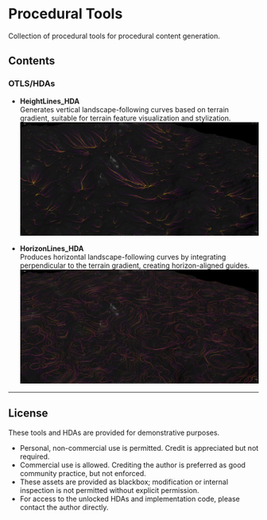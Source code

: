 # Procedural Tools

Collection of procedural tools for procedural content generation.

## Contents

### OTLS/HDAs

- **HeightLines_HDA**  
  Generates vertical landscape-following curves based on terrain gradient, suitable for terrain feature visualization and stylization.  
  ![HeightLines](docs/HeightLines.jpg)

- **HorizonLines_HDA**  
  Produces horizontal landscape-following curves by integrating perpendicular to the terrain gradient, creating horizon-aligned guides.  
  ![HorizonLines](docs/HorizonLines.jpg)

---

## License

These tools and HDAs are provided for demonstrative purposes.

- Personal, non-commercial use is permitted. Credit is appreciated but not required.  
- Commercial use is allowed. Crediting the author is preferred as good community practice, but not enforced.  
- These assets are provided as blackbox; modification or internal inspection is not permitted without explicit permission.  
- For access to the unlocked HDAs and implementation code, please contact the author directly.
